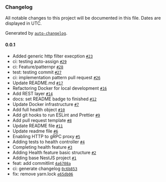 ### Changelog

All notable changes to this project will be documented in this file. Dates are displayed in UTC.

Generated by [`auto-changelog`](https://github.com/CookPete/auto-changelog).

#### 0.0.1

- Added generic http filter execption [`#23`](https://github.com/madeiramadeirabr/nest-service-template/pull/23)
- ci: testing auto-assign [`#29`](https://github.com/madeiramadeirabr/nest-service-template/pull/29)
- ci: Feature/patternpr [`#28`](https://github.com/madeiramadeirabr/nest-service-template/pull/28)
- test: testing commit [`#27`](https://github.com/madeiramadeirabr/nest-service-template/pull/27)
- ci: implementation pattern pull request [`#26`](https://github.com/madeiramadeirabr/nest-service-template/pull/26)
- Update README.md [`#17`](https://github.com/madeiramadeirabr/nest-service-template/pull/17)
- Refactoring Docker for local development [`#16`](https://github.com/madeiramadeirabr/nest-service-template/pull/16)
- Add REST layer [`#14`](https://github.com/madeiramadeirabr/nest-service-template/pull/14)
- docs: set README badge to finished [`#12`](https://github.com/madeiramadeirabr/nest-service-template/pull/12)
- Update Docker infrastructure [`#7`](https://github.com/madeiramadeirabr/nest-service-template/pull/7)
- Add full health object [`#10`](https://github.com/madeiramadeirabr/nest-service-template/pull/10)
- Add git hooks to run ESLint and Prettier [`#9`](https://github.com/madeiramadeirabr/nest-service-template/pull/9)
- Add pull request template [`#8`](https://github.com/madeiramadeirabr/nest-service-template/pull/8)
- Update README file [`#11`](https://github.com/madeiramadeirabr/nest-service-template/pull/11)
- Update readme file [`#6`](https://github.com/madeiramadeirabr/nest-service-template/pull/6)
- Enabling HTTP to gRPC proxy [`#5`](https://github.com/madeiramadeirabr/nest-service-template/pull/5)
- Adding tests to health controller [`#4`](https://github.com/madeiramadeirabr/nest-service-template/pull/4)
- Completing health feature [`#3`](https://github.com/madeiramadeirabr/nest-service-template/pull/3)
- Adding Health feature basic structure [`#2`](https://github.com/madeiramadeirabr/nest-service-template/pull/2)
- Adding base NestJS project [`#1`](https://github.com/madeiramadeirabr/nest-service-template/pull/1)
- feat: add commitlint [`4a6708a`](https://github.com/madeiramadeirabr/nest-service-template/commit/4a6708a7d745ba4b3e9b8cab5072d3996ca9f91e)
- ci: generate changelog [`0c6b853`](https://github.com/madeiramadeirabr/nest-service-template/commit/0c6b8530a9fb04a636f3a0e9c9cde93d0e643c16)
- fix: remove yarn.lock [`e65db06`](https://github.com/madeiramadeirabr/nest-service-template/commit/e65db0618ea0a432dfc209d3f547db137c54e30d)

